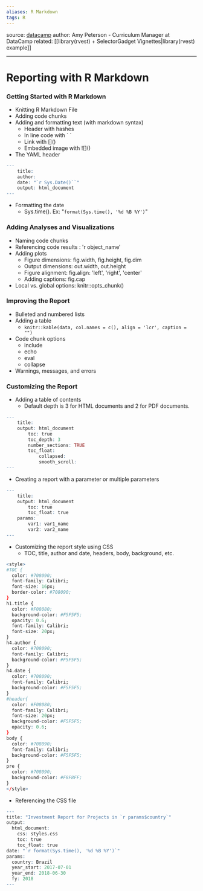 ```yaml
---
aliases: R Markdown
tags: R
---
```

source: [datacamp](https://www.datacamp.com/)
author: Amy Peterson - Curriculum Manager at DataCamp
related: [[library(rvest) + SelectorGadget Vignettes|library(rvest) example]]

----
# Reporting with R Markdown
### Getting Started with R Markdown
* Knitting R Markdown File
* Adding code chunks
* Adding and formatting text (with markdown syntax)
	* Header with hashes
	* In line code with \` \`
	* Link with \[]()
	* Embedded image with \!\[]()
* The YAML header
```R
---
	title:
	author: 
	date: "`r Sys.Date()``"
	output: html_document
---
```
* Formatting the date
	* Sys.time(). Ex: "`format(Sys.time(), '%d %B %Y')`"
	
### Adding Analyses and Visualizations 
* Naming code chunks
* Referencing code results : 'r object_name'
* Adding plots
	* Figure dimensions: fig.width, fig.height, fig.dim
	* Output dimensions: out.width, out.height
	*  Figure alignment: fig.align: 'left', 'right', 'center' 
	*  Adding captions: fig.cap
*  Local vs. global options: knitr::opts_chunk()

### Improving the Report 
* Bulleted and numbered lists
* Adding a table
	* `knitr::kable(data, col.names = c(), align = 'lcr', caption = "")`
* Code chunk options
	* include
	* echo
	* eval
	* collapse
* Warnings, messages, and errors

### Customizing the Report 
* Adding a table of contents
	* Default depth is 3 for HTML documents and 2 for PDF documents. 
```R
---
	title:
	output: html_document
		toc: true
		toc_depth: 3
		number_sections: TRUE
		toc_float:
			collapsed:
			smooth_scroll:
---
```

* Creating a report with a parameter or multiple parameters
```r
---
	title:
	output: html_document
		toc: true
		toc_float: true
	params:
		var1: var1_name
		var2: var2_name
---
```

* Customizing the report style using CSS
	* TOC, title, author and date, headers, body, background, etc.

```R
<style>
#TOC {
  color: #708090;
  font-family: Calibri;
  font-size: 16px;
  border-color: #708090;
}
h1.title {
  color: #F08080;
  background-color: #F5F5F5;
  opacity: 0.6;
  font-family: Calibri;
  font-size: 20px;
}
h4.author {
  color: #708090;
  font-family: Calibri;
  background-color: #F5F5F5;
}
h4.date {
  color: #708090;
  font-family: Calibri;
  background-color: #F5F5F5;
}
#header{
  color: #F08080;
  font-family: Calibri;
  font-size: 20px;
  background-color: #F5F5F5;
  opacity: 0.6;
}
body {
  color: #708090;
  font-family: Calibri;
  background-color: #F5F5F5;
}
pre {
  color: #708090;
  background-color: #F8F8FF;
}
</style>
```
* Referencing the CSS file

```R
---
title: "Investment Report for Projects in `r params$country`"
output: 
  html_document:
    css: styles.css
    toc: true
    toc_float: true
date: "`r format(Sys.time(), '%d %B %Y')`"
params:
  country: Brazil
  year_start: 2017-07-01
  year_end: 2018-06-30
  fy: 2018
---
```
